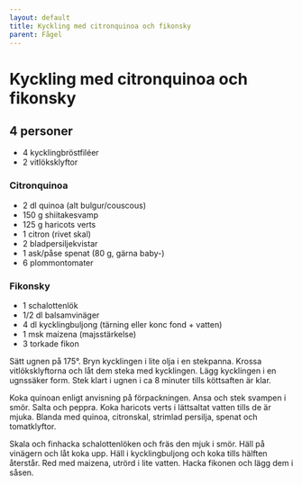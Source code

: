```yaml
---
layout: default
title: Kyckling med citronquinoa och fikonsky
parent: Fågel
---
```

# Kyckling med citronquinoa och fikonsky

## 4 personer


-   4 kycklingbröstfiléer
-   2 vitlöksklyftor

### Citronquinoa

-   2 dl quinoa (alt bulgur/couscous)
-   150 g shiitakesvamp
-   125 g haricots verts
-   1 citron (rivet skal)
-   2 bladpersiljekvistar
-   1 ask/påse spenat (80 g, gärna baby-)
-   6 plommontomater

### Fikonsky

-   1 schalottenlök
-   1/2 dl balsamvinäger
-   4 dl kycklingbuljong (tärning eller konc fond + vatten)
-   1 msk maizena (majsstärkelse)
-   3 torkade fikon


Sätt ugnen på 175°. Bryn kycklingen i lite olja i en stekpanna. Krossa
vitlöksklyftorna och låt dem steka med kycklingen. Lägg kycklingen i en
ugnssäker form. Stek klart i ugnen i ca 8 minuter tills köttsaften är
klar.

Koka quinoan enligt anvisning på förpackningen. Ansa och stek svampen i
smör. Salta och peppra. Koka haricots verts i lättsaltat vatten tills de
är mjuka. Blanda med quinoa, citronskal, strimlad persilja, spenat och
tomatklyftor.

Skala och finhacka schalottenlöken och fräs den mjuk i smör. Häll på
vinägern och låt koka upp. Häll i kycklingbuljong och koka tills hälften
återstår. Red med maizena, utrörd i lite vatten. Hacka fikonen och lägg
dem i såsen.
